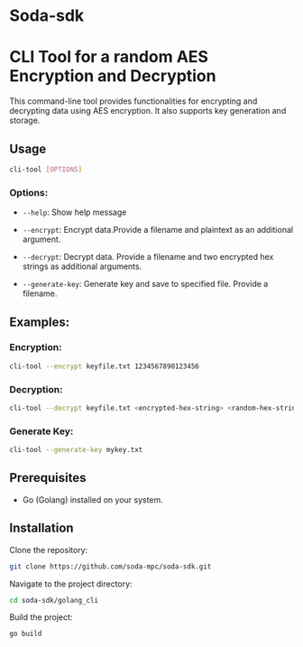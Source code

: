 # Soda-sdk

# CLI Tool for a random AES Encryption and Decryption

This command-line tool provides functionalities for encrypting and decrypting data using AES encryption. It also supports key generation and storage.

## Usage

```bash
cli-tool [OPTIONS]
```

### Options:

- `--help`: Show help message

- `--encrypt`: Encrypt data.Provide a filename and plaintext as an additional argument.

- `--decrypt`: Decrypt data. Provide a filename and two encrypted hex strings as additional arguments.

- `--generate-key`: Generate key and save to specified file. Provide a filename.

## Examples:

### Encryption:

```bash
cli-tool --encrypt keyfile.txt 1234567890123456
```

### Decryption:

```bash
cli-tool --decrypt keyfile.txt <encrypted-hex-string> <random-hex-string>
```

### Generate Key:

```bash
cli-tool --generate-key mykey.txt
```

## Prerequisites

- Go (Golang) installed on your system.

## Installation

Clone the repository:

```bash
git clone https://github.com/soda-mpc/soda-sdk.git
```

Navigate to the project directory:

```bash
cd soda-sdk/golang_cli
```

Build the project:

```bash
go build
```
